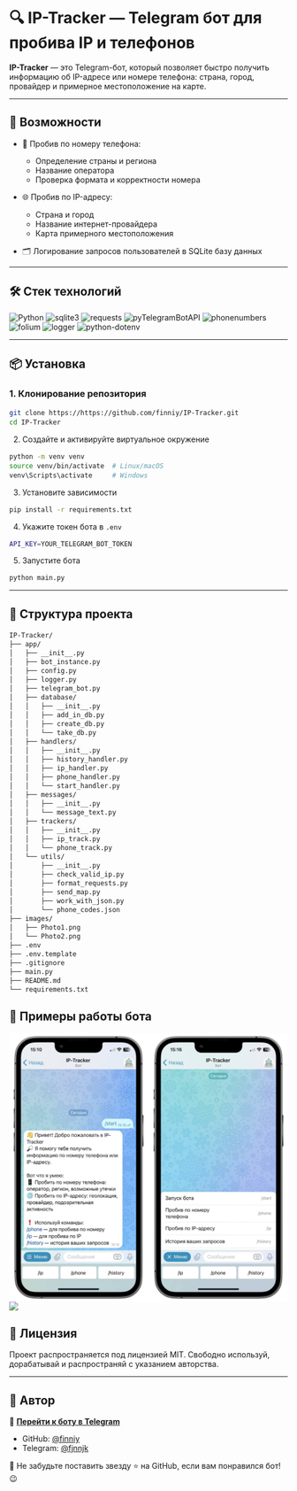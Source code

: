 # 🔍 IP-Tracker — Telegram бот для пробива IP и телефонов

**IP-Tracker** — это Telegram-бот, который позволяет быстро получить информацию об IP-адресе или номере телефона:
страна, город, провайдер и примерное местоположение на карте.

---

## 🚀 Возможности

- 📱 Пробив по номеру телефона:
    - Определение страны и региона
    - Название оператора
    - Проверка формата и корректности номера

- 🌐 Пробив по IP-адресу:
    - Страна и город
    - Название интернет-провайдера
    - Карта примерного местоположения

- 🗂️ Логирование запросов пользователей в SQLite базу данных

---

## 🛠️ Стек технологий

![Python](https://img.shields.io/badge/-Python-05122A?style=flat&logo=python)
![sqlite3](https://img.shields.io/badge/-sqlite3-05122A?style=flat&logo=sqlite)
![requests](https://img.shields.io/badge/%F0%9F%8C%90-requests-05122A?style=flat&logo=requests)
![pyTelegramBotAPI](https://img.shields.io/badge/pyTelegramBotAPI-05122A?style=flat&logo=telegram)
![phonenumbers](https://img.shields.io/badge/%F0%9F%93%9E-phonenumbers-05122A?style=flat)
![folium](https://img.shields.io/badge/%F0%9F%97%BA-folium-05122A?style=flat)
![logger](https://img.shields.io/badge/%E2%9A%A0-logger-05122A?style=flat&logo=logging)
![python-dotenv](https://img.shields.io/badge/%F0%9F%8C%BF-python--dotenv-05122A?style=flat)

---

## 📦 Установка

### 1. Клонирование репозитория

```bash
git clone https://https://github.com/finniy/IP-Tracker.git
cd IP-Tracker
```

2. Создайте и активируйте виртуальное окружение

```bash
python -m venv venv
source venv/bin/activate  # Linux/macOS
venv\Scripts\activate     # Windows
```

3. Установите зависимости

```bash
pip install -r requirements.txt
```

4. Укажите токен бота в `.env`

```bash
API_KEY=YOUR_TELEGRAM_BOT_TOKEN
```

5. Запустите бота

```bash
python main.py
```

---

## 🧠 Структура проекта

```
IP-Tracker/
├── app/
│   ├── __init__.py
│   ├── bot_instance.py
│   ├── config.py
│   ├── logger.py
│   ├── telegram_bot.py
│   ├── database/
│   │   ├── __init__.py
│   │   ├── add_in_db.py
│   │   ├── create_db.py
│   │   └── take_db.py
│   ├── handlers/
│   │   ├── __init__.py
│   │   ├── history_handler.py
│   │   ├── ip_handler.py
│   │   ├── phone_handler.py
│   │   └── start_handler.py
│   ├── messages/
│   │   ├── __init__.py
│   │   └── message_text.py
│   ├── trackers/
│   │   ├── __init__.py
│   │   ├── ip_track.py
│   │   └── phone_track.py
│   └── utils/
│       ├── __init__.py
│       ├── check_valid_ip.py
│       ├── format_requests.py
│       ├── send_map.py
│       ├── work_with_json.py
│       └── phone_codes.json
├── images/
│   ├── Photo1.png
│   └── Photo2.png
├── .env
├── .env.template
├── .gitignore
├── main.py
├── README.md
└── requirements.txt

```

## 📸 Примеры работы бота

<img src="images/Photo1.png" width="600" style="display: block; margin: auto;">

<img src="images/Photo2.png" width="600" style="display: block; margin: auto;">

## 📄 Лицензия

Проект распространяется под лицензией MIT. Свободно используй, дорабатывай и распространяй с указанием авторства.

---

## 👤 Автор

🚀 **[Перейти к боту в Telegram](https://t.me/IP_Python_Tracker_bot)**

- GitHub: [@finniy](https://github.com/finniy)
- Telegram: [@fjnnjk](https://t.me/fjnnjk)

💌 Не забудьте поставить звезду ⭐ на GitHub, если вам понравился бот! 😉